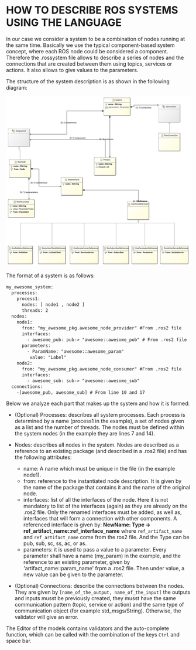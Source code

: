 # HOW TO DESCRIBE ROS SYSTEMS USING THE LANGUAGE

In our case we consider a system to be a combination of nodes running at the same time. Basically we use the typical component-based system concept, where each ROS node could be considered a component. Therefore the .rossystem file allows to describe a series of nodes and the connections that are created between them using topics, services or actions. It also allows to give values to the parameters.

The structure of the system description is as shown in the following diagram:

![alt text](images/system_class_diagram.jpg)


The format of a system is as follows:
```
my_awesome_system:
  processes:
    process1:
      nodes: [ node1 , node2 ]
      threads: 2
  nodes:
    node1:
      from: "my_awesome_pkg.awesome_node_provider" #From .ros2 file
      interfaces:
        - awesome_pub: pub-> "awesome::awesome_pub" # From .ros2 file
      parameters:
        - ParamName: "awesome::awesome_param"
         value: "Label"
    node2:
      from: "my_awesome_pkg.awesome_node_consumer" #From .ros2 file
      interfaces:
        - awesome_sub: sub-> "awesome::awesome_sub"
  connections:
    -[awesome_pub, awesome_sub] # From line 10 and 17
```

Below we analyze each part that makes up the system and how it is formed:

- (Optional) Processes: describes all system processes. Each process is determined by a name (process1 in the example), a set of nodes given as a list and the number of threads. The nodes must be defined within the system nodes (in the example they are lines 7 and 14).

- Nodes: describes all nodes in the system. Nodes are described as a reference to an existing package (and described in a .ros2 file) and has the following attributes:
  - name: A name which must be unique in the file (in the example node1).
  - from: reference to the instantiated node description. It is given by the name of the package that contains it and the name of the original node.
  - interfaces: list of all the interfaces of the node. Here it is not mandatory to list of the interfaces (again) as they are already on the .ros2 file. Only the renamed interfaces must be added, as well as, interfaces that will form a connection with other components. A referenced interface is given by: **NewName: Type -> ref_artifact_name::ref_interface_name** where `ref_artifact_name` and `ref_artifact_name` come from the ros2 file. And the Type can be pub, sub, sc, ss, ac, or as.
  - parameters: it is used to pass a value to a parameter. Every parameter shall have a name (my_param) in the example, and the reference to an existing parameter, given by 'artifact_name::param_name' frpm a .ros2 file. Then under value, a new value can be given to the parameter.
  
- (Optional) Connections: describe the connections between the nodes. They are given by `[name_of_the_output, name_of_the_input]` the outputs and inputs musst be previously created, they musst have the same communication pattern (topic, service or action) and the same type of communication object (for example std_msgs/String). Otherwise, the validator will give an error.

The Editor of the models contains validators and the auto-complete function, which can be called with the combination of the keys `Ctrl` and space bar.
